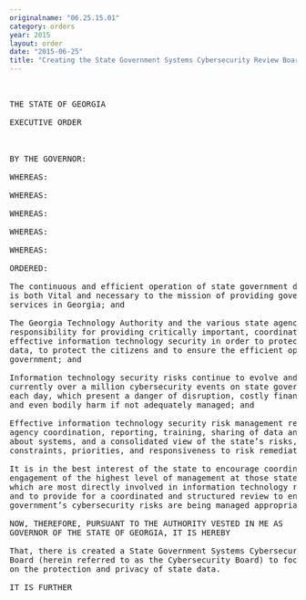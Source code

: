```yaml
---
originalname: "06.25.15.01"
category: orders
year: 2015
layout: order
date: "2015-06-25"
title: "Creating the State Government Systems Cybersecurity Review Board"
---
```

<pre>
 

THE STATE OF GEORGIA

EXECUTIVE ORDER

 

BY THE GOVERNOR:

WHEREAS:

WHEREAS:

WHEREAS:

WHEREAS:

WHEREAS:

ORDERED:

The continuous and efficient operation of state government data systems
is both Vital and necessary to the mission of providing governmental
services in Georgia; and

The Georgia Technology Authority and the various state agencies have the
responsibility for providing critically important, coordinated, robust and
effective information technology security in order to protect the state’s
data, to protect the citizens and to ensure the efficient operation of state
government; and

Information technology security risks continue to evolve and-grow, with
currently over a million cybersecurity events on state government systems
each day, which present a danger of disruption, costly financial damage
and even bodily harm if not adequately managed; and

Effective information technology security risk management requires inter-
agency coordination, reporting, training, sharing of data and information
about systems, and a consolidated view of the state’s risks, readiness,
constraints, priorities, and responsiveness to risk remediation; and .

It is in the best interest of the state to encourage coordination through the
engagement of the highest level of management at those state agencies
which are most directly involved in information technology risk reduction,
and to provide for a coordinated and structured review to ensure that state
government’s cybersecurity risks are being managed appropriately]

NOW, THEREFORE, PURSUANT TO THE AUTHORITY VESTED IN ME AS
GOVERNOR OF THE STATE OF GEORGIA, IT IS HEREBY

That, there is created a State Government Systems Cybersecurity Review
Board (herein referred to as the Cybersecurity Board) to focus internally
on the protection and privacy of state data.

IT IS FURTHER

</pre>
